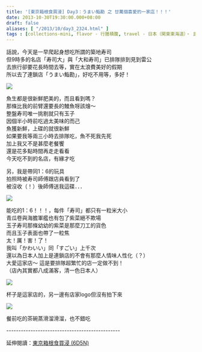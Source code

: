 ```yaml
---
title: '[東京箱根食買浸] Day3：うまい鮨勘 之 廿萬個喜愛的一家店！！！'
date: 2013-10-30T19:30:00.000+08:00
draft: false
aliases: [ "/2013/10/day3_2324.html" ]
tags : [collections-mini, flavor - 行膳積腹, travel - 日本（関東東海道）・ 武藏東京と駿河静岡御殿場と相模神奈川箱根]
---
```


話說，今天是一早爬起身想吃所謂的築地寿司  
但9時多的名店「寿司大」與「大和寿司」已排隊排到見到雷公  
去旅行卻要花長時間去等，實在太浪費美好的假期  
所以去了連鎖店「うまい鮨勘」，好吃不用等，多好！  

![](/images/tokyo3e1.jpg)

魚生都是很新鮮肥美的，而且看到嗎？  
那條比我的前臂還要長的鰻魚呀該燴～  
整盤寿司唯一挑剔就只有玉子  
因個半小時前吃過太美味的而己  
魚獲新鮮，上碟的就很新鮮  
如果要我等兩三小時去排隊吃，魚不死我先死  
加上我又不是甚麼老餐饗  
還是花多點時間再走走看看  
今天吃不到的名店，有緣才吃  
  
另，我是帶同1：6的玩具  
拍照時被寿司師傅跟店員看到了  
被沒收（！）後師傅送我這碟．．．  

![](/images/tokyo3e.jpg)

能吃的1：6！！！，每件「寿司」都只有一粒米大小  
青瓜卷與海膽軍艦也有包了紫菜絕不欺場  
玉子寿司那條幼幼的紫菜是那麼刀工的貨色  
而且玉子表面也帶了一粒焦  
太！厲！害！了！  
我叫「かわいい」同「すごい」上千次  
還以為日本人加上是連鎖店的不會有那麼人情味人性化（？）  
大愛這家店～ 這是要排隊超繁忙的店一定做不到！  
（店內其實都八成滿客，清一色日本人）  
  
  

![](/images/tokyo3e2.jpg)

杯子是這家店的，另一邊有店家logo但沒有拍下來  

![](/images/tokyo3e3.jpg)

餐前吃的茶碗蒸滑溜滑溜，也不錯吃  
  
\-----------------------------------------------  
  
延伸閱讀：[東京箱根食買浸 (6D5N)](https://hidie.net/tokyo6d5n/)
